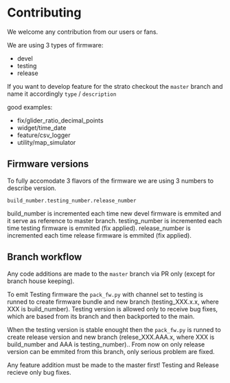 # Contributing

We welcome any contribution from our users or fans. 

We are using 3 types of firmware:
 * devel
 * testing 
 * release

If you want to develop feature for the strato checkout the `master` branch and name it accordingly
`type` / `description`

good examples: 
* fix/glider_ratio_decimal_points
* widget/time_date
* feature/csv_logger
* utility/map_simulator

## Firmware versions
To fully accomodate 3 flavors of the firmware we are using 3 numbers to describe version.

`build_number.testing_number.release_number`

build_number is incremented each time new devel firmware is emmited and it serve as reference to master branch.
testing_number is incremented each time testing firmware is emmited (fix applied).
release_number is incremented each time release firmware is emmited (fix applied).


## Branch workflow

Any code additions are made to the `master` branch via PR only (except for branch house keeping).

To emit Testing firmware the `pack_fw.py` with channel set to testing is runned to create firmware bundle and new branch (testing_XXX.x.x, where XXX is build_number).
Testing version is allowed only to receive bug fixes, which are based from its branch and then backported to the main.

When the testing version is stable enought then the `pack_fw.py` is runned to create release version and new branch (relese_XXX.AAA.x, where XXX is build_number and AAA is testing_number)..
From now on only release version can be emmited from this branch, only serious problem are fixed.

Any feature addition must be made to the master first!
Testing and Release recieve only bug fixes.


